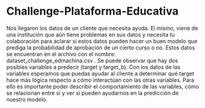 # Challenge-Plataforma-Educativa
Nos llegaron los datos  de un cliente que necesita ayuda. El mismo, viene de una institución que aún tiene problemas en sus datos y necesita tu colaboración para aclarar si estos datos pueden hacer un buen modelo que prediga la probabilidad de aprobación de un cierto curso o no. Estos datos se encuentran en el archivo con el nombre: dataset_challenge_edmachina.csv .
Se puede observar que hay dos posibles variables a predecir (target y target_b). Con los datos de las variables esperamos que puedas ayudar al cliente a determinar qué target hace más lógica respecto a cómo interactúan con las otras variables. Para ello es importante poder describir el comportamiento de las variables, cómo se relacionan entre sí y ver si pueden ayudarnos en la predicción de nuestro modelo.
